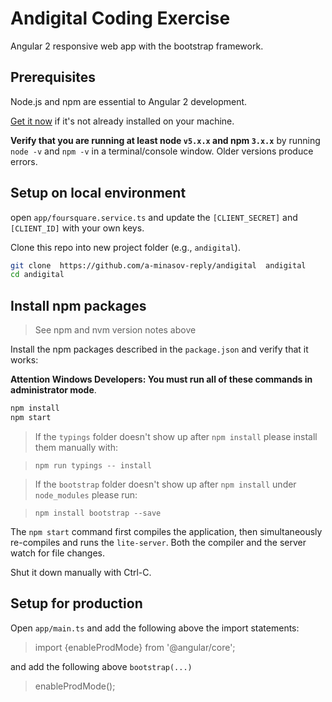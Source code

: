 # Andigital Coding Exercise
Angular 2 responsive web app with the bootstrap framework.

## Prerequisites

Node.js and npm are essential to Angular 2 development. 
    
<a href="https://docs.npmjs.com/getting-started/installing-node" target="_blank" title="Installing Node.js and updating npm">
Get it now</a> if it's not already installed on your machine.
 
**Verify that you are running at least node `v5.x.x` and npm `3.x.x`**
by running `node -v` and `npm -v` in a terminal/console window.
Older versions produce errors.

## Setup on local environment

open `app/foursquare.service.ts` and update the `[CLIENT_SECRET]` and `[CLIENT_ID]` with your own keys.

Clone this repo into new project folder (e.g., `andigital`).
```bash
git clone  https://github.com/a-minasov-reply/andigital  andigital
cd andigital
```

## Install npm packages

> See npm and nvm version notes above

Install the npm packages described in the `package.json` and verify that it works:

**Attention Windows Developers:  You must run all of these commands in administrator mode**.

```bash
npm install
npm start
```

> If the `typings` folder doesn't show up after `npm install` please install them manually with:

> `npm run typings -- install`

> If the `bootstrap` folder doesn't show up after `npm install` under `node_modules` please run:

> `npm install bootstrap --save`

The `npm start` command first compiles the application, 
then simultaneously re-compiles and runs the `lite-server`.
Both the compiler and the server watch for file changes.

Shut it down manually with Ctrl-C.

## Setup for production
Open `app/main.ts` and add the following above the import statements: 
> import {enableProdMode} from '@angular/core';

and add the following above `bootstrap(...)`
> enableProdMode();
